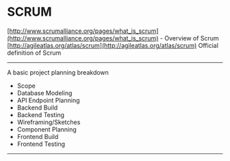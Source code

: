 # SCRUM

[http://www.scrumalliance.org/pages/what_is_scrum](http://www.scrumalliance.org/pages/what_is_scrum) - Overview of Scrum 
[http://agileatlas.org/atlas/scrum](http://agileatlas.org/atlas/scrum) Official definition of Scrum

---

A basic project planning breakdown

- Scope
- Database Modeling
- API Endpoint Planning
- Backend Build
- Backend Testing
- Wireframing/Sketches
- Component Planning
- Frontend Build
- Frontend Testing

---
